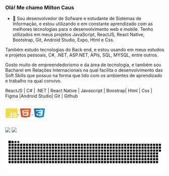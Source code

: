 ### Olá! Me chamo Milton Caus 

- 🔭 Sou desenvolvedor de Sofware e estudante de Sistemas de Informação, e estou utilizando e em constante aprendizado com as melhores tecnologias para o desenvolvimento web e mobile. Tenho utilizados em meus projetos JavaScript, ReactJS, React Native, Bootstrap, Git, Android Studio, Expo, Html e Css.

Também estudo tecnologias do Back end, e estou usando em meus estudos e projetos pessoais, C#, .NET, ASP.NET, APIs, SQL, MYSQL, entre outros.

Gosto muito de empreendedorismo e da área de tecnologia, e também sou Bacharel em Relações Internacionais na qual facilita o desenvolvimento das Soft Skills que possuo na forma que lido com os ambientes de aprendizado e trabalho na qual convivo. 


 ReactJS | C# | .NET | React Native | Javascript | Boostrap| Html | Css | Figma |Android Studio| Git | Github
<div align="center">
  <a href="https://github.com/juniorcaus">
  
</div>
  
  <div style="display: inline_block"><br>
  <img align="center" alt="Rafa-Js" height="30" width="40" src="https://raw.githubusercontent.com/devicons/devicon/master/icons/javascript/javascript-plain.svg">
  <img align="center" alt="Rafa-HTML" height="30" width="40" src="https://raw.githubusercontent.com/devicons/devicon/master/icons/html5/html5-original.svg">
  <img align="center" alt="Rafa-CSS" height="30" width="40" src="https://raw.githubusercontent.com/devicons/devicon/master/icons/css3/css3-original.svg">
</div>
  
  ##
 
<div> 
  <a href = "mailto:miltomjuniorcausgervasio@hotmail.com"><img src="https://img.shields.io/badge/Microsoft_Outlook-0078D4?style=for-the-badge&logo=microsoft-outlook&logoColor=white" target="_blank"></a>
  <a href="https://www.linkedin.com/in/miltoncaus" target="_blank"><img src="https://img.shields.io/badge/-LinkedIn-%230077B5?style=for-the-badge&logo=linkedin&logoColor=white" target="_blank"></a> 
 
  ![Snake animation](https://github.com/juniorcaus/juniorcaus/blob/output/github-contribution-grid-snake.svg)
 
</div>
